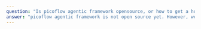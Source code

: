 ```yaml
---
question: "Is picoflow agentic framework opensource, or how to get a hold of it?"
answer: "picoflow agentic framework is not open source yet. However, we are currently open to private evaluation especially when a client is interested in consulting services from picoflow.io."
---
```

